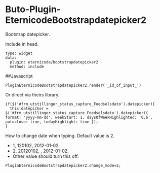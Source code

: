 # Buto-Plugin-EternicodeBootstrapdatepicker2
Bootstrap datepicker.


Include in head.
```
type: widget
data:
  plugin: eternicode/bootstrapdatepicker2
  method: include
```


##Javascript


```
PluginEternicodeBootstrapdatepicker2.render('_id_of_input_')
```

Or direct via theirs library.
```
if($('#frm_utstillinger_status_capture_Foedselsdato').datepicker){
  this.datepicker = $('#frm_utstillinger_status_capture_Foedselsdato').datepicker({ format: 'yyyy-mm-dd', weekStart: 1, daysOfWeekHighlighted: '0,6', autoclose: true, todayHighlight: true });
}
```



How to change date when typing. Default value is 2.
- 1, 120102, 2012-01-02.
- 2, 20120102, , 2012-01-02.
- Other value should turn this off.

```
PluginEternicodeBootstrapdatepicker2.change_mode=2;
```

